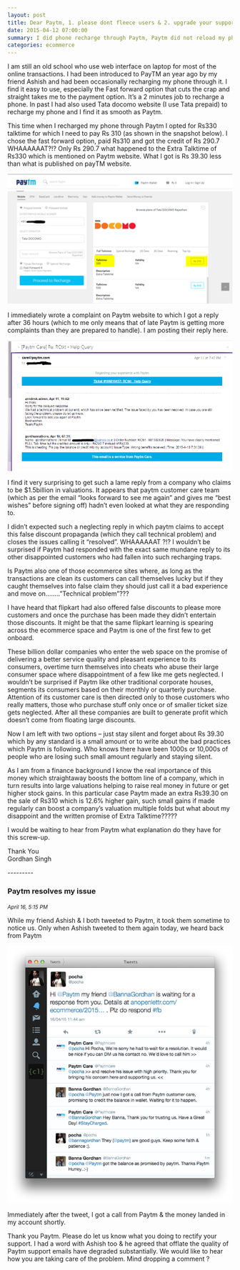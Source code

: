 ```yaml
---
layout: post
title: Dear Paytm, 1. please dont fleece users & 2. upgrade your support staff
date: 2015-04-12 07:00:00
summary: I did phone recharge through Paytm, Paytm did not reload my phone with the promised amount keeping a large % with themselves. Their customer care ignored my complaint, left me disappointed.
categories: ecommerce
---
```


I am still an old school who use web interface on laptop for most of the online transactions. I had been introduced to PayTM an year ago by my friend Ashish and had been occasionally recharging my phone through it. I find it easy to use, especially the Fast forward option that cuts the crap and straight takes me to the payment option. It’s a 2 minutes job to recharge a phone. In past I had also used Tata docomo website (I use Tata prepaid) to recharge my phone and I find it as smooth as Paytm.

This time when I recharged my phone through Paytm I opted for Rs330 talktime for which I need to pay Rs 310 (as shown in the snapshot below). I chose the fast forward option, paid Rs310 and got the credit of Rs 290.7 WHAAAAAAT?!? Only Rs 290.7 what happened to the Extra Talktime of Rs330 which is mentioned on Paytm website. What I got is Rs 39.30 less than what is published on payTM website. 

![Paytm Offer Screenshot](/images/paytm-offer-gordhan.png)

I immediately wrote a complaint on Paytm website to which I got a reply after 36 hours (which to me only means that of late Paytm is getting more complaints than they are prepared to handle). I am posting their reply here. 

![Paytm Response Screenshot](/images/paytm-response-gordhan.png)

I find it very surprising to get such a lame reply from a company who claims to be $1.5billion in valuations. It appears that paytm customer care team (which as per the email “looks forward to see me again” and gives me “best wishes” before signing off) hadn’t even looked at what they are responding to. 

I didn’t expected such a neglecting reply in which paytm claims to accept this false discount propaganda (which they call technical problem) and closes the issues calling it “resolved”. WHAAAAAAT ?!? I wouldn’t be surprised if Paytm had responded with the exact same mundane reply to its other disappointed customers who had fallen into such recharging traps.

Is Paytm also one of those ecommerce sites where, as long as the transactions are clean its customers can call themselves lucky but if they caught themselves into false claim they should just call it a bad experience and move on……..”Technical problem”???

I have heard that flipkart had also offered false discounts to please more customers and once the purchase has been made they didn’t entertain those discounts. It might be that the same flipkart learning is spearing across the ecommerce space and Paytm is one of the first few to get onboard.

These billion dollar companies who enter the web space on the promise of delivering a better service quality and pleasant experience to its consumers, overtime turn themselves into cheats who abuse their large consumer space where disappointment of a few like me gets neglected. I wouldn’t be surprised if Paytm like other traditional corporate houses, segments its consumers based on their monthly or quarterly purchase. Attention of its customer care is then directed only to those customers who really matters, those who purchase stuff only once or of smaller ticket size gets neglected. After all these companies are built to generate profit which doesn’t come from floating large discounts.

Now I am left with two options – just stay silent and forget about Rs 39.30 which by any standard is a small amount or to write about the bad practices which Paytm is following. Who knows there have been 1000s or 10,000s of people who are losing such small amount regularly and staying silent. 

As I am from a finance background I know the real importance of this money which straightaway boosts the bottom line of a company, which in turn results into large valuations helping to raise real money in future or get higher stock gains. In this particular case Paytm made an extra Rs39.30 on the sale of Rs310 which is 12.6% higher gain, such small gains if made regularly can boost a company’s valuation multiple folds but what about my disappoint and the written promise of Extra Talktime?????

I would be waiting to hear from Paytm what explanation do they have for this screw-up.

Thank You
<br/>Gordhan Singh

<p id="update-1">---------</p>

### Paytm resolves my issue 

<small><i>April 16, 5:15 PM</i></small>

While my friend Ashish & I both tweeted to Paytm, it took them sometime to notice us. Only when Ashish tweeted to them again today, we heard back from Paytm

![Paytm Resolution Twitter Screenshot](/images/paytm-gordhan-resolution.png)

Immediately after the tweet, I got a call from Paytm & the money landed in my account shortly. 

Thank you Paytm. Please do let us know what you doing to rectify your support. I had a word with Ashish too & he agreed that offlate the quality of Paytm support emails have degraded substantially. We would like to hear how you are taking care of the problem. Mind dropping a comment ?


